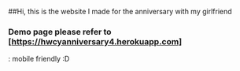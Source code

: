##Hi, this is the website I made for the anniversary with my girlfriend

### Demo page please refer to [https://hwcyanniversary4.herokuapp.com]
: mobile friendly :D
